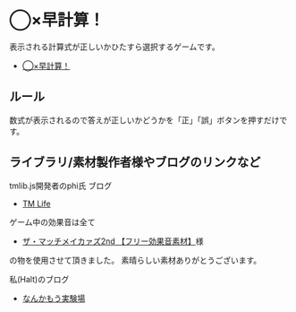 # ◯×早計算！

表示される計算式が正しいかひたすら選択するゲームです。

- [◯×早計算！](http://bit.ly/LO8a6n)

## ルール

数式が表示されるので答えが正しいかどうかを「正」「誤」ボタンを押すだけです。



## ライブラリ/素材製作者様やブログのリンクなど
tmlib.js開発者のphi氏 ブログ

- [TM Life](http://bit.ly/MsWNlN)

ゲーム中の効果音は全て

- [ザ・マッチメイカァズ2nd 【フリー効果音素材】](http://osabisi.sakura.ne.jp/m2/)様

の物を使用させて頂きました。
素晴らしい素材ありがとうございます。

私(Halt)のブログ

- [なんかもう実験場](http://bit.ly/MsWGXg)